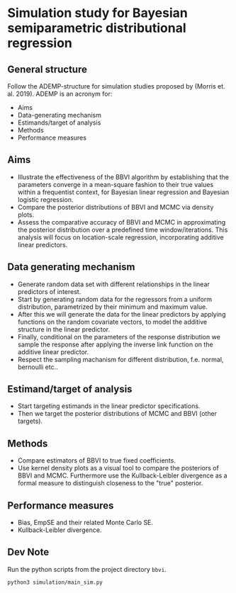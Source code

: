 # Simulation study for Bayesian semiparametric distributional regression

## General structure 

Follow the ADEMP-structure for simulation studies proposed by (Morris et. al. 2019).
ADEMP is an acronym for:

- Aims
- Data-generating mechanism
- Estimands/target of analysis
- Methods
- Performance measures 

## Aims

- Illustrate the effectiveness of the BBVI algorithm by establishing that the parameters converge in a mean-square fashion to their true values within a frequentist context, for Bayesian linear regression and Bayesian logistic regression.
- Compare the posterior distributions of BBVI and MCMC via density plots.
- Assess the comparative accuracy of BBVI and MCMC in approximating the posterior distribution over a predefined time window/iterations. This analysis will focus on location-scale regression, incorporating additive linear predictors.

## Data generating mechanism 

- Generate random data set with different relationships in the linear predictors of interest.
- Start by generating random data for the regressors from a uniform distribution, parametrized by their minimum and maximum value. 
- After this we will generate the data for the linear predictors by applying functions on the random covariate vectors, to model the additive structure in the linear predictor.
- Finally, conditional on the parameters of the response distribution we sample the response after applying the inverse link function on the additive linear predictor.
- Respect the sampling machanism for different distribution, f.e. normal, bernoulli etc..

## Estimand/target of analysis 

- Start targeting estimands in the linear predictor specifications.
- Then we target the posterior distributions of MCMC and BBVI (other targets).

## Methods 

- Compare estimators of BBVI to true fixed coefficients.
- Use kernel density plots as a visual tool to compare the posteriors of BBVI and MCMC. Furthermore use the Kullback-Leibler divergence as a formal measure to distinguish closeness to the "true" posterior.

## Performance measures

- Bias, EmpSE and their related Monte Carlo SE.
- Kullback-Leibler divergence.

## Dev Note 

Run the python scripts from the project directory `bbvi`.

```
python3 simulation/main_sim.py
```